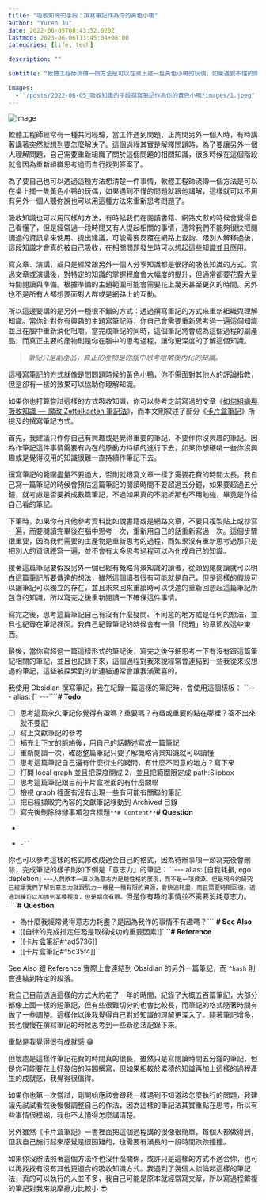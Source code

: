 ```yaml
---
title: "吸收知識的手段：撰寫筆記作為你的黃色小鴨"
author: "Yuren Ju"
date: 2022-06-05T08:43:52.020Z
lastmod: 2023-06-06T13:45:04+08:00
categories: [life, tech]

description: ""

subtitle: "軟體工程師流傳一個方法是可以在桌上擺一隻黃色小鴨的玩偶，如果遇到不懂的問題就跟他講解，這樣就可以不用有另外一個人聽你說也可以用這種方法來重新思考問題了，而吸收知識也可以用同樣一套邏輯來達成。"

images:
  - "/posts/2022-06-05_吸收知識的手段撰寫筆記作為你的黃色小鴨/images/1.jpeg"
---
```


![image](/posts/2022-06-05_吸收知識的手段撰寫筆記作為你的黃色小鴨/images/1.jpeg#layoutTextWidth)

軟體工程師經常有一種共同經驗，當工作遇到問題，正詢問另外一個人時，有時講著講著突然就想到要怎麼解決了。這個過程其實是解釋問題時，為了要讓另外一個人理解問題，自己需要重新組織了關於這個問題的相關知識，很多時候在這個階段就會因為重新組織思考過而自行找到答案了。

為了要自己也可以透過這種方法想清楚一件事情，軟體工程師流傳一個方法是可以在桌上擺一隻黃色小鴨的玩偶，如果遇到不懂的問題就跟他講解，這樣就可以不用有另外一個人聽你說也可以用這種方法來重新思考問題了。

吸收知識也可以用同樣的方法，有時候我們在閱讀書籍、網路文獻的時候會覺得自己看懂了，但是經常過一段時間又有人提起相關的事情，通常我們不能夠很快把閱讀過的資訊拿來使用、提出建議，可能需要反覆在網路上查詢、跟別人解釋過後，這段知識才會真的被自己吸收，在相關問題發生時可以想起這些知識並且應用。

寫文章、演講，或只是經常跟另外一個人分享知識都是很好的吸收知識的方式。寫過文章或演講後，對特定的知識的掌握程度會大幅度的提升，但通常都要花費大量時間閱讀與準備。根據準備的主題範圍可能會需要花上幾天甚至更久的時間。另外也不是所有人都想要面對人群或是網路上的互動。

所以這邊要講的是另外一種很不錯的方式：透過撰寫筆記的方式來重新組織與理解知識。當你針對你有興趣的主題寫筆記時，你自己會需要重新思考過一遍這個知識並且在腦中重新消化咀嚼。當完成筆記的同時，這個筆記將會成為這個過程的副產品，而真正主要的產物則是你在腦中的思考過程，讓你更深度的了解這個知識。

> _筆記只是副產品，真正的產物是你腦中思考咀嚼後內化的知識。_

這種寫筆記的方式就像是問問題時候的黃色小鴨，你不需面對其他人的評論指教，但是卻有一樣的效果可以協助你理解知識。

如果你也打算嘗試這樣的方式吸收知識，你可以參考之前寫過的文章《[如何組織與吸收知識  —  魔改 Zettelkasten 筆記法](https://yurenju.medium.com/zettelkasten-7b009bcf14b6)》，而本文則敘述了部分《[卡片盒筆記](https://www.kobo.com/tw/zh/ebook/Fv9wzoJWijqUsdeEs8ZduA)》所提及的撰寫筆記方式。

首先，我建議只作你自己有興趣或是覺得重要的筆記，不要作你沒興趣的筆記。因為作筆記這件事情需要有內在的原動力持續的進行下去，如果你想硬啃一些你沒興趣或是覺得沒用的知識很難一直持續作筆記下去。

撰寫筆記的範圍盡量不要過大，否則就跟寫文章一樣了需要花費的時間太長。我自己寫一篇筆記的時候會預估這篇筆記的閱讀時間不要超過五分鐘，如果要超過五分鐘，就考慮是否要拆成數篇筆記，不過如果真的不能拆那也不用勉強，畢竟是作給自己看的筆記。

下筆時，如果你有其他參考資料比如說書籍或是網路文章，不要只複製貼上或抄寫一遍，而要閱讀完畢後在腦中思考一次，重新用自己的話重新寫過一次。這個步驟很重要，因為我們需要的主產物是重新思考的過程，而如果沒有重新思考過那只是把別人的資訊謄寫一遍，並不會有太多思考過程可以內化成自己的知識。

接著這篇筆記要假設另外一個已經有概略背景知識的讀者，從頭到尾閱讀就可以明白這篇筆記所要傳達的想法，雖然這個讀者很有可能就是自己，但是這樣的假設可以讓筆記可以獨立的存在，並且未來回來重讀時可以快速的重新回想起這篇筆記所包含的知識，所以寫完之後重新閱讀一下確保這件事情。

寫完之後，思考這篇筆記自己有沒有什麼疑問、不同意的地方或是任何的想法，並且也紀錄在筆記裡面。我自己紀錄筆記的時候會有一個「問題」的章節放這些東西。

最後，當你寫超過一篇這樣形式的筆記後，寫完之後仔細思考一下有沒有跟這篇筆記相關的筆記，並且也記錄下來，這個過程對我來說經常會連結到一些我從來沒想過的筆記，這些被探索到的新連結通常會讓我滿驚喜的。

我使用 Obsidian 撰寫筆記，我在紀錄一篇這樣的筆記時，會使用這個樣板：
``---
alias: []
---````**# Todo**

- [ ] 思考這篇永久筆記你覺得有趣嗎？重要嗎？有趣或重要的點在哪裡？答不出來就不要記
- [ ] 寫上文獻筆記的參考
- [ ] 補充上下文的脈絡後，用自己的話轉述寫成一篇筆記
- [ ] 重新閱讀一次，確認整篇筆記只要了解概略背景知識就可以讀懂
- [ ] 思考這篇筆記自己還有什麼衍生的疑問，有什麼不同意的地方？寫下來
- [ ] 打開 local graph 並且把深度開成 2，並且把範圍限定成 path:Slipbox
- [ ] 思考這篇筆記跟目前卡片盒裡面的有什麼關聯
- [ ] 檢視 graph 裡面有沒有出現一些有可能有關聯的筆記
- [ ] 把已經擷取完內容的文獻筆記移動到 Archived 目錄
- [ ] 寫完後刪除待辦事項包含標題`**# Content**`**# Question**
- ```**# See Also**

  ```

- ```**# Reference**
  -``
  ```

你也可以參考這樣的格式修改成適合自己的格式，因為待辦事項一節寫完後會刪除，完成筆記的樣子則如下例是「意志力」的筆記：
``---
alias: [自我耗損, ego depletion]
---`人們原本一直以為意志力是種性格的展現，而不是一項資源。但是現今的研究已經讓我們了解到意志力就跟肌力一樣是一種有限的資源，會快速耗盡，而且需要時間回復。透過訓練可以加強到某種程度，但是幅度有限。`但是作有趣的事情並不需要消耗意志力。````**# Question**

- 為什麼我經常覺得意志力耗盡？是因為我作的事情不有趣嗎？````**# See Also**
- [[自律的完成指定任務是取得成功的重要因素]]````**# Reference**
- [[卡片盒筆記#^ad5736]]
- [[卡片盒筆記#^5c35f4]]``

See Also 跟 Reference 實際上會連結到 Obsidian 的另外一篇筆記，而 `^hash` 則會連結到特定的段落。

我自己目前透過這樣的方式大約花了一年的時間，紀錄了大概五百篇筆記，大部分都像上面一樣的短筆記，但有些很難切分的也會比較長，而筆記的格式隨著時間有做了一些調整。這樣作以後我覺得自己對於知識的理解更深入了。隨著筆記增多，我也慢慢在撰寫筆記的時候思考到一些新想法記錄下來。

重點是我覺得很有成就感 😁

但壞處是這樣作筆記花費的時間真的很長，雖然只是寫閱讀時間五分鐘的筆記，但是你可能要花上好幾倍的時間撰寫，但如果相較於累積的知識再加上這樣的過程產生的成就感，我覺得很值得。

如果你也第一次嘗試，剛開始應該會跟我一樣遇到不知道該怎麼執行的問題，我建議先試試看然後慢慢調整自己的作法，因為這樣的筆記法其實重點在思考，所以有些事情很模糊，我也不太懂得怎麼講清楚。

另外雖然《卡片盒筆記》一書裡面把這個過程講的很像很簡單，每個人都做得到，但我自己施行起來感覺是很困難的，也需要有滿長的一段時間跌跌撞撞。

如果你沒辦法照著這個方法作也沒什麼關係，或許只是這樣的方式不適合你，也可以再找找有沒有其他更適合的吸收知識方式。我遇到了幾個人談論起這樣的筆記法，真的可以執行的人並不多，我自己可能是原本就經常寫文章，所以寫過程繁複的筆記對我來說摩擦力比較小 😎
